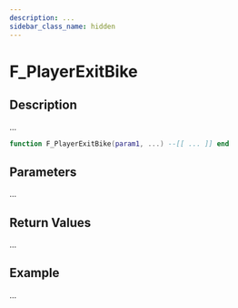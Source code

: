 ```yaml
---
description: ...
sidebar_class_name: hidden
---
```


# F_PlayerExitBike

## Description

...

```lua
function F_PlayerExitBike(param1, ...) --[[ ... ]] end
```

## Parameters

...

## Return Values

...

## Example

...

